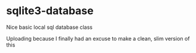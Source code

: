 # sqlite3-database
Nice basic local sql database class

Uploading because I finally had an excuse to make a clean, slim version of this
